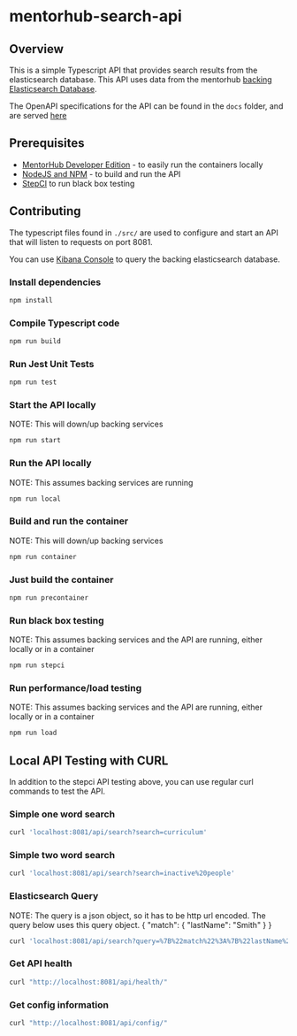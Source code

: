 # mentorhub-search-api

## Overview

This is a simple Typescript API that provides search results from the elasticsearch database. This API uses data from the mentorhub [backing Elasticsearch Database](https://github.com/agile-learning-institute/mentorHub-elasticsearch).

The OpenAPI specifications for the API can be found in the ``docs`` folder, and are served [here](https://agile-learning-institute.github.io/mentorHub-search-api/)

## Prerequisites

- [MentorHub Developer Edition](https://github.com/agile-learning-institute/mentorHub/tree/main/mentorHub-developer-edition) - to easily run the containers locally
- [NodeJS and NPM](https://docs.npmjs.com/downloading-and-installing-node-js-and-npm) - to build and run the API
- [StepCI](https://stepci.com) to run black box testing

## Contributing

The typescript files found in `./src/` are used to configure and start an API that will listen to requests on port 8081. 

You can use [Kibana Console](http://localhost:5601/app/dev_tools#/console) to query the backing elasticsearch database. 

### Install dependencies
```bash
npm install
```

### Compile Typescript code
```bash
npm run build
```

### Run Jest Unit Tests
```bash
npm run test
```

### Start the API locally
NOTE: This will down/up backing services
```bash
npm run start
```

### Run the API locally
NOTE: This assumes backing services are running
```bash
npm run local
```

### Build and run the container
NOTE: This will down/up backing services
```bash
npm run container
```

### Just build the container
```bash
npm run precontainer
```

### Run black box testing
NOTE: This assumes backing services and the API are running, either locally or in a container
```bash
npm run stepci
```

### Run performance/load testing
NOTE: This assumes backing services and the API are running, either locally or in a container
```bash
npm run load
```

## Local API Testing with CURL
In addition to the stepci API testing above, you can use regular curl commands to test the API. 

### Simple one word search
```bash
curl 'localhost:8081/api/search?search=curriculum'
```

### Simple two word search
```bash
curl 'localhost:8081/api/search?search=inactive%20people'
```

### Elasticsearch Query
NOTE: The query is a json object, so it has to be http url encoded. The query below uses this query object. 
{ "match": { "lastName": "Smith" } }
```bash
curl 'localhost:8081/api/search?query=%7B%22match%22%3A%7B%22lastName%22%3A%22Smith%22%7D%7D'
```

### Get API health
```bash
curl "http://localhost:8081/api/health/"
```

### Get config information
```bash
curl "http://localhost:8081/api/config/"
```
